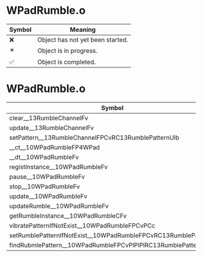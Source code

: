 # WPadRumble.o
| Symbol | Meaning 
| ------------- | ------------- 
| :x: | Object has not yet been started. 
| :eight_pointed_black_star: | Object is in progress. 
| :white_check_mark: | Object is completed. 


# WPadRumble.o
| Symbol | Decompiled? |
| ------------- | ------------- |
| clear__13RumbleChannelFv | :x: |
| update__13RumbleChannelFv | :x: |
| setPattern__13RumbleChannelFPCvRC13RumblePatternUlb | :x: |
| __ct__10WPadRumbleFP4WPad | :x: |
| __dt__10WPadRumbleFv | :x: |
| registInstance__10WPadRumbleFv | :x: |
| pause__10WPadRumbleFv | :x: |
| stop__10WPadRumbleFv | :x: |
| update__10WPadRumbleFv | :x: |
| updateRumble__10WPadRumbleFv | :x: |
| getRumbleInstance__10WPadRumbleCFv | :x: |
| vibratePatternIfNotExist__10WPadRumbleFPCvPCc | :x: |
| setRumblePatternIfNotExist__10WPadRumbleFPCvRC13RumblePatternb | :x: |
| findRubmlePattern__10WPadRumbleFPCvPlPlPlRC13RumblePattern | :x: |

